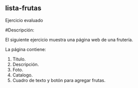## lista-frutas
Ejercicio evaluado

#Descripción:

El siguiente ejercicio muestra una página web de una frutería.

La página contiene:

1. Titulo.
2. Descripción.
3. Foto.
4. Catalogo.
5. Cuadro de texto y botón para agregar frutas.


